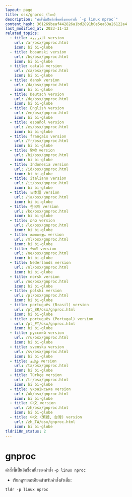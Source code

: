 ```yaml
---
layout: page
title: osx/gnproc (ไทย)
description: "คำสั่งนี้เป็นอีกชื่อหนึ่งของคำสั่ง `-p linux nproc`"
content_hash: 361269beaf442826a1bd2891b0e5ea63a26122a4
last_modified_at: 2023-11-12
related_topics:
  - title: العربية version
    url: /ar/osx/gnproc.html
    icon: bi bi-globe
  - title: bosanski version
    url: /bs/osx/gnproc.html
    icon: bi bi-globe
  - title: català version
    url: /ca/osx/gnproc.html
    icon: bi bi-globe
  - title: dansk version
    url: /da/osx/gnproc.html
    icon: bi bi-globe
  - title: Deutsch version
    url: /de/osx/gnproc.html
    icon: bi bi-globe
  - title: English version
    url: /en/osx/gnproc.html
    icon: bi bi-globe
  - title: español version
    url: /es/osx/gnproc.html
    icon: bi bi-globe
  - title: français version
    url: /fr/osx/gnproc.html
    icon: bi bi-globe
  - title: हिन्दी version
    url: /hi/osx/gnproc.html
    icon: bi bi-globe
  - title: Indonesia version
    url: /id/osx/gnproc.html
    icon: bi bi-globe
  - title: italiano version
    url: /it/osx/gnproc.html
    icon: bi bi-globe
  - title: 日本語 version
    url: /ja/osx/gnproc.html
    icon: bi bi-globe
  - title: 한국어 version
    url: /ko/osx/gnproc.html
    icon: bi bi-globe
  - title: ລາວ version
    url: /lo/osx/gnproc.html
    icon: bi bi-globe
  - title: മലയാളം version
    url: /ml/osx/gnproc.html
    icon: bi bi-globe
  - title: नेपाली version
    url: /ne/osx/gnproc.html
    icon: bi bi-globe
  - title: Nederlands version
    url: /nl/osx/gnproc.html
    icon: bi bi-globe
  - title: norsk version
    url: /no/osx/gnproc.html
    icon: bi bi-globe
  - title: polski version
    url: /pl/osx/gnproc.html
    icon: bi bi-globe
  - title: português (Brasil) version
    url: /pt_BR/osx/gnproc.html
    icon: bi bi-globe
  - title: português (Portugal) version
    url: /pt_PT/osx/gnproc.html
    icon: bi bi-globe
  - title: русский version
    url: /ru/osx/gnproc.html
    icon: bi bi-globe
  - title: svenska version
    url: /sv/osx/gnproc.html
    icon: bi bi-globe
  - title: தமிழ் version
    url: /ta/osx/gnproc.html
    icon: bi bi-globe
  - title: Türkçe version
    url: /tr/osx/gnproc.html
    icon: bi bi-globe
  - title: українська version
    url: /uk/osx/gnproc.html
    icon: bi bi-globe
  - title: 中文 version
    url: /zh/osx/gnproc.html
    icon: bi bi-globe
  - title: 中文 (繁體, 台灣) version
    url: /zh_TW/osx/gnproc.html
    icon: bi bi-globe
tldri18n_status: 2
---
```

# gnproc

คำสั่งนี้เป็นอีกชื่อหนึ่งของคำสั่ง `-p linux nproc`

- เรียกดูรายละเอียดสำหรับคำสั่งตัวเต็ม:

`tldr -p linux nproc`
